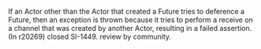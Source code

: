 If an Actor other than the Actor that created a Future tries to deference a Future, then an exception is thrown because it tries to perform a receive on a channel that was created by another Actor, resulting in a failed assertion.
(In r20269) closed SI-1449. review by community.
